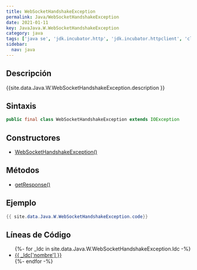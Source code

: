 ```yaml
---
title: WebSocketHandshakeException
permalink: Java/WebSocketHandshakeException
date: 2021-01-11
key: JavaJava.W.WebSocketHandshakeException
category: java
tags: ['java se', 'jdk.incubator.http', 'jdk.incubator.httpclient', 'clase java', 'Java 9']
sidebar: 
  nav: java
---
```


## Descripción
{{site.data.Java.W.WebSocketHandshakeException.description }}

## Sintaxis
~~~java
public final class WebSocketHandshakeException extends IOException
~~~

## Constructores
* [WebSocketHandshakeException()](/Java/WebSocketHandshakeException/WebSocketHandshakeException/)

## Métodos
* [getResponse()](/Java/WebSocketHandshakeException/getResponse)

## Ejemplo
~~~java
{{ site.data.Java.W.WebSocketHandshakeException.code}}
~~~

## Líneas de Código
<ul>
{%- for _ldc in site.data.Java.W.WebSocketHandshakeException.ldc -%}
   <li>
       <a href="{{_ldc['url'] }}">{{ _ldc['nombre'] }}</a>
   </li>
{%- endfor -%}
</ul>
